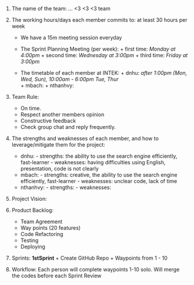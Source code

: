 1. The name of the team: *...* <3 <3 <3 team


2. The working hours/days each member commits to: at least 30 hours per week
      + We have a 15m meeting session everyday

      + The Sprint Planning Meeting  (per week):
            + first time: *Monday at 4:00pm*
            + second time: *Wednesday at 3:00pm*
            + third time: *Friday at 3:00pm*

      + The timetable of each member at INTEK:
            + dnhu: *after 1:00pm (Mon, Wed, Sun), 10:00am - 6:00pm Tue, Thur*   
            + mbach:
            + nthanhvy:


3. Team Rule:
      + On time.
      + Respect another members opinion
      + Constructive feedback
      + Check group chat and reply frequently.


4. The strengths and weaknesses of each member, and how to leverage/mitigate them for the project:
      + dnhu:
              - strengths: the ability to use the search engine efficiently, fast-learner
              - weaknesses: having difficulties using English, presentation, code is not clearly
      + mbach:
              - strengths: creative, the ability to use the search engine efficiently, fast-learner
              - weaknesses: unclear code, lack of time
      + nthanhvy:
              - strengths:
              - weaknesses:


5. Project Vision:



6. Product Backlog:
      + Team Agreement
      + Way points (20 features)
      + Code Refactoring
      + Testing
      + Deploying

7. Sprints:
      **1stSprint**
              + Create GitHub Repo
              + Waypoints from 1 - 10

8. Workflow:
      Each person will complete waypoints 1-10 solo. Will merge the codes before each Sprint Review                                                                                                                                                          
